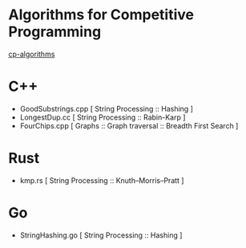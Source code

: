 # Algorithms for Competitive Programming

[cp-algorithms](https://cp-algorithms.com/)

# C++
- GoodSubstrings.cpp [ String Processing :: Hashing ]
- LongestDup.cc [ String Processing :: Rabin-Karp ]
- FourChips.cpp [ Graphs :: Graph traversal :: Breadth First Search ]

# Rust
- kmp.rs [ String Processing :: Knuth–Morris–Pratt ]

# Go
- StringHashing.go [ String Processing :: Hashing ]

